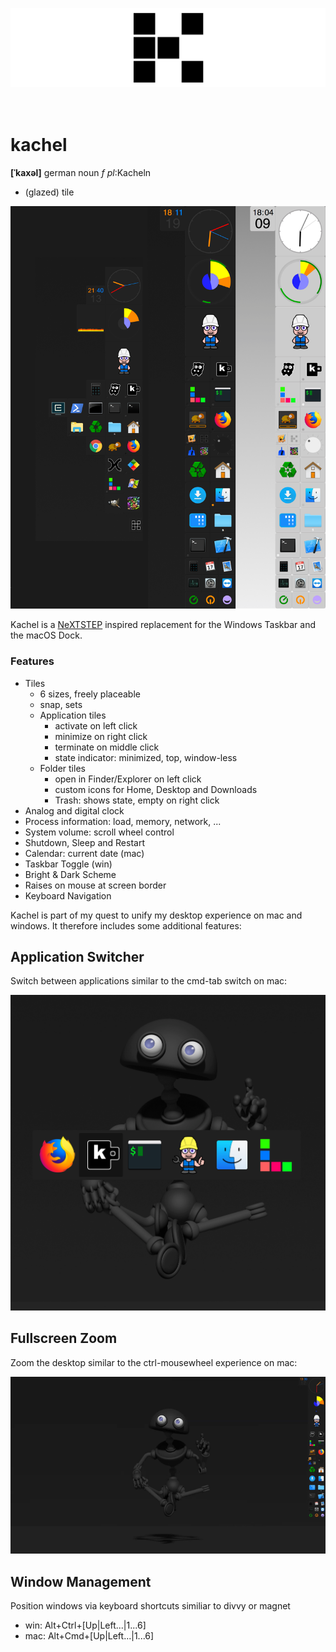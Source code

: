 
![banner](img/banner.png)
<br>
<br>
<br>

# kachel 

**[ˈkaxəl]** german noun *f* *pl*:Kacheln

- (glazed) tile

<p align="center"><img src="img/screenshot.png"></p>

Kachel is a [NeXTSTEP](https://en.wikipedia.org/wiki/NeXTSTEP) inspired replacement for the Windows Taskbar and the macOS Dock.

### Features
- Tiles 
    - 6 sizes, freely placeable
    - snap, sets
    - Application tiles
        - activate on left click
        - minimize on right click
        - terminate on middle click
        - state indicator: minimized, top, window-less
    - Folder tiles
        - open in Finder/Explorer on left click
        - custom icons for Home, Desktop and Downloads 
        - Trash: shows state, empty on right click
- Analog and digital clock
- Process information: load, memory, network, ...
- System volume: scroll wheel control
- Shutdown, Sleep and Restart
- Calendar: current date (mac)
- Taskbar Toggle (win)
- Bright & Dark Scheme
- Raises on mouse at screen border
- Keyboard Navigation

Kachel is part of my quest to unify my desktop experience on mac and windows.
It therefore includes some additional features:

## Application Switcher

Switch between applications similar to the cmd-tab switch on mac:

<p align="center"><img src="img/switch.png"></p>

## Fullscreen Zoom

Zoom the desktop similar to the ctrl-mousewheel experience on mac:

<p align="center"><img src="img/zoom.gif"></p>

## Window Management

Position windows via keyboard shortcuts similiar to divvy or magnet 

- win: Alt+Ctrl+[Up|Left...|1...6]
- mac: Alt+Cmd+[Up|Left...|1...6]